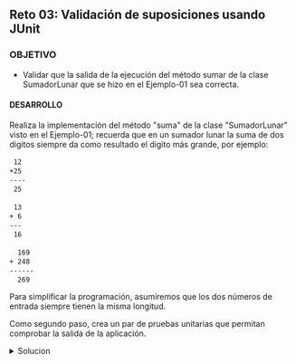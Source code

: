 ## Reto 03: Validación de suposiciones usando JUnit

### OBJETIVO 

- Validar que la salida de la ejecución del método sumar de la clase SumadorLunar que se hizo en el Ejemplo-01 sea correcta.

#### DESARROLLO

Realiza la implementación del método "suma" de la clase "SumadorLunar" visto en el Ejemplo-01; recuerda que en un sumador lunar la suma de dos digitos siempre da como resultado el digito más grande, por ejemplo: 

	 12
	+25
 	----
	 25
	 
	 13 
	+ 6 
	---
	 16

	  169
	+ 248
	------
	  269

Para simplificar la programación, asumiremos que los dos números de entrada siempre tienen la misma longitud.

Como segundo paso, crea un par de pruebas unitarias que permitan comprobar la salida de la aplicación.

<details>

<summary>Solucion</summary>
1. Implementa el método suma. Se propone la siguiente implementación pero no es la única que proporciona el resultado correcto:

```java
	public class SumadorLunar {

		public Integer sumar(Integer a, Integer b) {

			String strA = codificaNumero(a);
			String strB = codificaNumero(b);

			StringBuilder resultado = new StringBuilder();

			for(int i = 0; i < strA.length(); i++) {
				resultado.append(getDigitoMayor(strA.charAt(i), strB.charAt(i)));
			}

			return Integer.parseInt(resultado.toString());
		}

		private String codificaNumero(Integer numero) {
			return String.valueOf(numero);
		}

		private String getDigitoMayor(char a, char b) {
			return String.valueOf(Math.max(Character.getNumericValue(a), Character.getNumericValue(b)));
		}
	}
```


2. Implementa la clase de prueba, usando el método assertEquals:
```java
	@Test
	void sumaLunar() {
		SumadorLunar sumador = new SumadorLunar();
		assertEquals(25, sumador.sumar(12, 25));
		assertEquals(269, sumador.sumar(169, 248));
	}
```

3. Ejecuta la prueba y comprueba que el resultado de todas las pruebas sea correcto.

![imagen](img/figura_01.png)



</details> 




